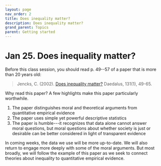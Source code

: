 ```yaml
---
layout: page
nav_order: 2
title: Does inequality matter?
description: Does inequality matter?
grand_parent: Topics
parent: Getting started
---
```


# Jan 25. Does inequality matter?

Before this class session, you should read p. 49--57 of a paper that is more than 20 years old:

> Jencks, C. (2002). [Does inequality matter?](https://www.jstor.org/stable/20027737) Daedalus, 131(1), 49-65.

Why read this paper? A few highlights make this paper particularly worthwhile.

1. The paper distinguishes moral and theoretical arguments from quantitative empirical evidence
2. The paper uses simple yet powerful descriptive statistics
3. The paper is humble---it recognizes that data alone cannot answer moral questions, but moral questions about whether society is just or desirable can be better considered in light of transparent evidence

In coming weeks, the data we use will be more up-to-date. We will also return to engage more deeply with some of the moral arguments. But most broadly, we will follow the example of this paper as we seek to connect theories about inequality to quantitative empirical evidence.